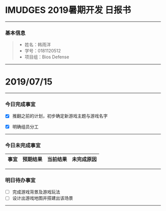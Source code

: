# IMUDGES 2019暑期开发 日报书
-------


### 基本信息
> * 姓名：韩雨洋
> * 学号：0181120512
> * 项目组：Bios Defense

-------


# 2019/07/15

-------

### 今日完成事宜
- [x]  推翻之前的计划，初步确定新游戏主题与游戏名字
- [x]  明确组员分工


-----
### 今日未完成事宜


| 事宜     |预期结果| 当前结果  | 未完成原因   | 
| --------   | -----:  | -----:  | :----:  |



------
### 明日待办事宜
- [ ] 完成游戏背景及游戏玩法
- [ ] 设计出游戏地图并搭建出该场景
-------
